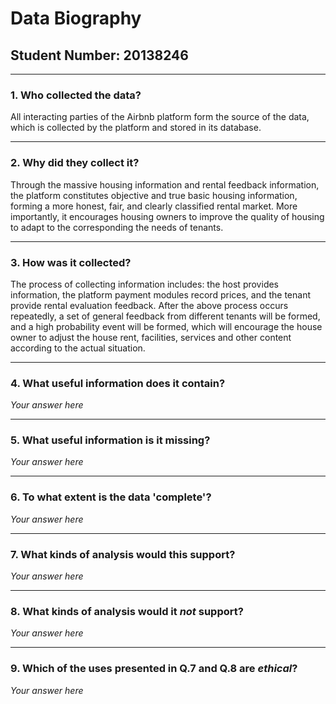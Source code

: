 # Data Biography

## Student Number: 20138246

---

### 1. Who collected the data?

All interacting parties of the Airbnb platform form the source of the data, which is collected by the platform and stored in its database.

---

### 2. Why did they collect it?

Through the massive housing information and rental feedback information, the platform constitutes objective and true basic housing information, forming a more honest, fair, and clearly classified rental market. More importantly, it encourages housing owners to improve the quality of housing to adapt to the corresponding the needs of tenants.

---

### 3. How was it collected?

The process of collecting information includes: the host provides information, the platform payment modules record prices, and the tenant provide rental evaluation feedback. After the above process occurs repeatedly, a set of general feedback from different tenants will be formed, and a high probability event will be formed, which will encourage the house owner to adjust the house rent, facilities, services and other content according to the actual situation.

---

### 4. What useful information does it contain?


_Your answer here_

---

### 5. What useful information is it missing?

_Your answer here_

---

### 6. To what extent is the data 'complete'?

_Your answer here_

---

### 7. What kinds of analysis would this support?

_Your answer here_

---

### 8. What kinds of analysis would it _not_ support?

_Your answer here_

---

### 9. Which of the uses presented in Q.7 and Q.8 are _ethical_?

_Your answer here_

 
